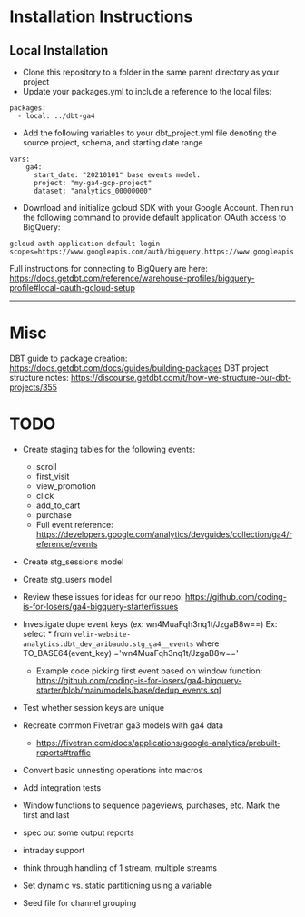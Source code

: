 # Installation Instructions

## Local Installation

- Clone this repository to a folder in the same parent directory as your project
- Update your packages.yml to include a reference to the local files:

```
packages:
  - local: ../dbt-ga4
```

- Add the following variables to your dbt_project.yml file denoting the source project, schema, and starting date range

```
vars:
    ga4:
      start_date: "20210101" base events model. 
      project: "my-ga4-gcp-project"
      dataset: "analytics_00000000"
```
- Download and initialize gcloud SDK with your Google Account. Then run the following command to provide default application OAuth access to BigQuery:

```
gcloud auth application-default login --scopes=https://www.googleapis.com/auth/bigquery,https://www.googleapis.com/auth/iam.test
```

Full instructions for connecting to BigQuery are here: https://docs.getdbt.com/reference/warehouse-profiles/bigquery-profile#local-oauth-gcloud-setup

------------

# Misc

DBT guide to package creation: https://docs.getdbt.com/docs/guides/building-packages
DBT project structure notes: https://discourse.getdbt.com/t/how-we-structure-our-dbt-projects/355

# TODO

- Create staging tables for the following events:
    - scroll
    - first_visit
    - view_promotion
    - click
    - add_to_cart
    - purchase
    - Full event reference: https://developers.google.com/analytics/devguides/collection/ga4/reference/events
- Create stg_sessions model
- Create stg_users model
- Review these issues for ideas for our repo: https://github.com/coding-is-for-losers/ga4-bigquery-starter/issues
- Investigate dupe event keys (ex: wn4MuaFqh3nq1t/JzgaB8w==)
    Ex: select * from `velir-website-analytics.dbt_dev_aribaudo.stg_ga4__events` where TO_BASE64(event_key)  ='wn4MuaFqh3nq1t/JzgaB8w=='
    - Example code picking first event based on window function: https://github.com/coding-is-for-losers/ga4-bigquery-starter/blob/main/models/base/dedup_events.sql

- Test whether session keys are unique
- Recreate common Fivetran ga3 models with ga4 data
    - https://fivetran.com/docs/applications/google-analytics/prebuilt-reports#traffic

- Convert basic unnesting operations into macros
- Add integration tests
- Window functions to sequence pageviews, purchases, etc. Mark the first and last

- spec out some output reports
- intraday support
- think through handling of 1 stream, multiple streams
- Set dynamic vs. static partitioning using a variable
- Seed file for channel grouping